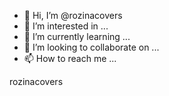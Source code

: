 - 👋 Hi, I’m @rozinacovers
- 👀 I’m interested in ...
- 🌱 I’m currently learning ...
- 💞️ I’m looking to collaborate on ...
- 📫 How to reach me ...

<!---
rozinacovers/rozinacovers is a ✨ special ✨ repository because its `README.md` (this file) appears on your GitHub profile.
You can click the Preview link to take a look at your changes.
--->
rozinacovers
